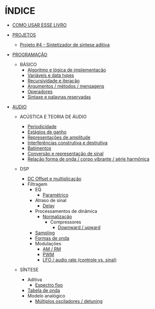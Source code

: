 # ÍNDICE

* [COMO USAR ESSE LIVRO](README.md)

* [PROJETOS](projetos.md)
  * [Projeto #4 - Sintetizador de síntese aditiva](proj_synth.md)
 
* [PROGRAMAÇÃO](prog_indice.md)
   * BÁSICO
     * [Algoritmo e lógica de implementação](prog_algoLogica.md)
     * [Variáveis e data types](prog_variaveis.md)
     * [Recursividade e iteração](prog_recursividade.md)
     * [Argumentos / métodos / mensagens](prog_argMetMnsg.md)
     * [Operadores](prog_operadores.md)
     * [Sintaxe e palavras reservadas](prog_sintaxe.md)

* [AUDIO](audio_indice.md)
  * ACÚSTICA E TEORIA DE ÁUDIO
    * [Periodicidade](audio_periodicidade.md)
    * [Estágios de ganho](audio_estagiosGanho.md)
    * [Representações de amplitude](audio_represAmp.md)
    * [Interferências construtiva e destrutiva](audio_interConsDest.md)
    * [Batimentos](audio_batimentos.md)
    * [Conversão e representação de sinal](audio_conversao.md)
    * [Relação forma de onda / corpo vibrante / série harmônica](audio_relacaoFormaOndaSerHarm.md)
 
  * DSP
    * [DC Offset e multiplicação](audio_dcOffMul.md)
    * Filtragem
      * EQ
        * [Paramétrico](audio_filtragem_eq_parametrico.md)
      * Atraso de sinal
        * [Delay](audio_delay.md)
      * Processamentos de dinâmica
        * [Normalização](audio_normalizacao.md)
          * Compressores
            * [Downward / upward](audio_comp_downUp.md)
       * [Sampling](audio_sampling.md)
       * [Formas de onda](audio_formasOnda.md)
       * Modulações
         * [AM / RM](audio_mod_amRM.md)
         * [PWM](audio_mod_pwm.md)
         * [LFO / audio rate (controle vs. sinal)](audio_mod_lfoAudioRate.md)

   * SÍNTESE
     * Aditiva
       * [Espectro fixo](audio_aditiva_espcFixo.md)
     * [Tabela de onda](audio_tabOnda.md)
     * Modelo analógico
       * [Múltiplos osciladores / detuning](audio_modAnal_multiOsc.md)

